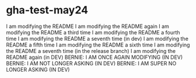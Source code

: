 # gha-test-may24


I am modifying the README
I am modifying the README again
I am modifying the README a third time
I am modifying the README a fourth time
I am modifying the README a seventh time (in dev)
I am modifying the README a fifth time
I am modifying the README a sixth time
I am modifying the README a seventh time (in the release branch)
I am modifying the README again (in DEV)
BERNIE: I AM ONCE AGAIN MODIFYING (IN DEV)
BERNIE: I AM NOT LONGER ASKING (IN DEV)
BERNIE: I AM SUPER NO LONGER ASKING (IN DEV)